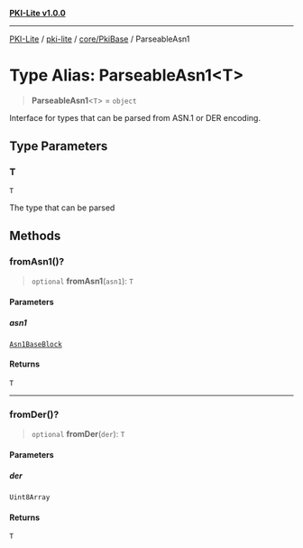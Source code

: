 [**PKI-Lite v1.0.0**](../../../../README.md)

---

[PKI-Lite](../../../../README.md) / [pki-lite](../../../README.md) / [core/PkiBase](../README.md) / ParseableAsn1

# Type Alias: ParseableAsn1\<T\>

> **ParseableAsn1**\<`T`\> = `object`

Interface for types that can be parsed from ASN.1 or DER encoding.

## Type Parameters

### T

`T`

The type that can be parsed

## Methods

### fromAsn1()?

> `optional` **fromAsn1**(`asn1`): `T`

#### Parameters

##### asn1

[`Asn1BaseBlock`](Asn1BaseBlock.md)

#### Returns

`T`

---

### fromDer()?

> `optional` **fromDer**(`der`): `T`

#### Parameters

##### der

`Uint8Array`

#### Returns

`T`
